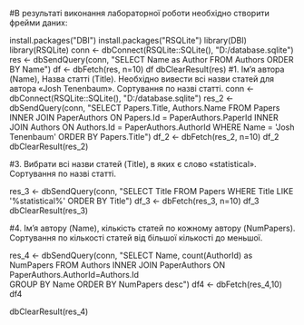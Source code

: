 #В результаті виконання лабораторної роботи необхідно створити фрейми даних:

install.packages("DBI")
install.packages("RSQLite")
library(DBI)
library(RSQLite)
conn <- dbConnect(RSQLite::SQLite(), "D:/database.sqlite")
res <- dbSendQuery(conn, "SELECT Name as Author FROM Authors ORDER BY Name")
df <- dbFetch(res, n=10)
df
dbClearResult(res) 
#1. Ім’я автора (Name), Назва статті (Title). Необхідно вивести всі назви статей для автора «Josh Tenenbaum». Сортування по назві статті.
conn <- dbConnect(RSQLite::SQLite(), "D:/database.sqlite")
res_2 <- dbSendQuery(conn, "SELECT Papers.Title, Authors.Name FROM Papers INNER JOIN PaperAuthors ON Papers.Id = PaperAuthors.PaperId 
                                        INNER JOIN Authors ON Authors.Id = PaperAuthors.AuthorId 
                            WHERE Name = 'Josh Tenenbaum' ORDER BY Papers.Title")
df_2 <- dbFetch(res_2, n=10)
df_2
dbClearResult(res_2) 

#3. Вибрати всі назви статей (Title), в яких є слово «statistical». Сортування по назві статті.

res_3 <- dbSendQuery(conn, "SELECT Title FROM Papers WHERE Title LIKE '%statistical%' ORDER BY Title")
df_3 <- dbFetch(res_3, n=10)
df_3
dbClearResult(res_3)

#4. Ім’я автору (Name), кількість статей по кожному автору (NumPapers). Сортування по кількості статей від більшої кількості до меньшої.

res_4 <- dbSendQuery(conn, "SELECT Name, count(AuthorId) as NumPapers
                    FROM Authors INNER JOIN PaperAuthors ON PaperAuthors.AuthorId=Authors.Id  
                    GROUP BY Name
                    ORDER BY NumPapers desc")
df4 <- dbFetch(res_4,10)
df4

dbClearResult(res_4)
